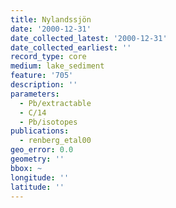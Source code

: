 ```yaml
---
title: Nylandssjön
date: '2000-12-31'
date_collected_latest: '2000-12-31'
date_collected_earliest: ''
record_type: core
medium: lake_sediment
feature: '705'
description: ''
parameters:
  - Pb/extractable
  - C/14
  - Pb/isotopes
publications:
  - renberg_etal00
geo_error: 0.0
geometry: ''
bbox: ~
longitude: ''
latitude: ''
---
```

